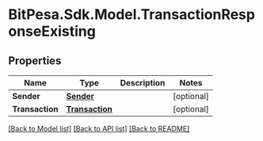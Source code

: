 
# BitPesa.Sdk.Model.TransactionResponseExisting

## Properties

Name | Type | Description | Notes
------------ | ------------- | ------------- | -------------
**Sender** | [**Sender**](Sender.md) |  | [optional] 
**Transaction** | [**Transaction**](Transaction.md) |  | [optional] 

[[Back to Model list]](../README.md#documentation-for-models)
[[Back to API list]](../README.md#documentation-for-api-endpoints)
[[Back to README]](../README.md)

